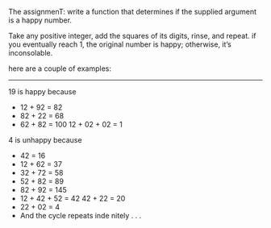 The assignmenT: write a function that determines if the supplied argument is a happy number.

Take any positive integer, add the squares of its digits, rinse, and repeat. if you eventually reach 1, the original number is happy; otherwise, it’s inconsolable.

here are a couple of examples:

___

19 is happy because
* 12 + 92 = 82
* 82 + 22 = 68
* 62 + 82 = 100 12 + 02 + 02 = 1

4 is unhappy because
* 42 = 16
* 12 + 62 = 37
* 32 + 72 = 58
* 52 + 82 = 89
* 82 + 92 = 145
* 12 + 42 + 52 = 42 42 + 22 = 20
* 22 + 02 = 4
* And the cycle repeats inde nitely . . .

